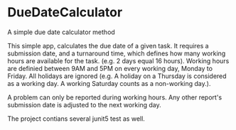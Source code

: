 # DueDateCalculator
A simple due date calculator method

This simple app, calculates the due date of a given task. It requires a submission date, and a turnaround time, which defines how many working hours are available for the task. (e.g. 2 days equal 16 hours). 
Working hours are definied between 9AM and 5PM on every working day, Monday to Friday. All holidays are ignored (e.g. A holiday on a Thursday is considered as a 
working day. A working Saturday counts as a non-working day.).

A problem can only be reported during working hours. Any other report's submission date is adjusted to the next working day.

The project contians several junit5 test as well.

